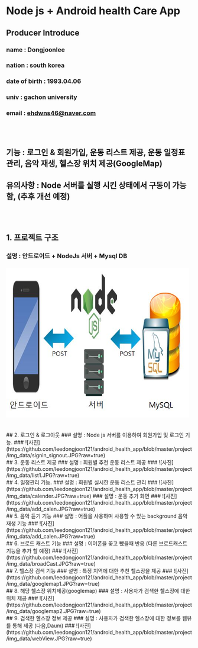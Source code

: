 # Node js + Android health Care App
## Producer Introduce 
### name :  Dongjoonlee 
### nation : south korea
### date of birth : 1993.04.06
### univ : gachon university
### email : ehdwns46@naver.com
<br/><br/>
##  기능 : 로그인 & 회원가입, 운동 리스트 제공, 운동 일정표 관리, 음악 재생,  헬스장 위치 제공(GoogleMap)
## 유의사항 : Node 서버를 실행 시킨 상태에서 구동이 가능함, (추후 개선 예정)
<br/><br/>
## 1. 프로젝트 구조
###  설명 :  안드로이드 + NodeJs 서버 + Mysql DB
### ![사진](https://github.com/leedongjoon121/android_health_app/blob/master/project/img_data/architecture.JPG?raw=true)
<br/>
## 2. 로그인 & 로그아웃 
###  설명 :  Node js 서버를 이용하여 회원가입 및 로그인 기능.
### ![사진](https://github.com/leedongjoon121/android_health_app/blob/master/project/img_data/signin_signout.JPG?raw=true)
<br/>
## 3. 운동 리스트  제공
###  설명 :  회원별 추천 운동 리스트 제공
### ![사진](https://github.com/leedongjoon121/android_health_app/blob/master/project/img_data/list1.JPG?raw=true)
<br/>
## 4. 일정관리 기능. 
###  설명 :  회원별 실시한 운동 리스트 관리
### ![사진](https://github.com/leedongjoon121/android_health_app/blob/master/project/img_data/calender.JPG?raw=true)
### 설명 : 운동 추가 화면
### ![사진](https://github.com/leedongjoon121/android_health_app/blob/master/project/img_data/add_calen.JPG?raw=true)
<br/>
## 5. 음악 듣기 기능
###  설명 :  어플을 사용하며 사용할 수 있는 background 음악 재생 기능
### ![사진](https://github.com/leedongjoon121/android_health_app/blob/master/project/img_data/add_calen.JPG?raw=true)
<br/>
## 6. 브로드 캐스트 기능
###  설명 :  이어폰을 꽂고 뺐을때 반응 (다른 브로드캐스트 기능을 추가 할 예정)
### ![사진](https://github.com/leedongjoon121/android_health_app/blob/master/project/img_data/broadCast.JPG?raw=true)
<br/>
## 7. 헬스장 검색 기능
###  설명 :  특정 지역에 대한 추천 헬스장을 제공
### ![사진](https://github.com/leedongjoon121/android_health_app/blob/master/project/img_data/googlemap1.JPG?raw=true)

<br/>
## 8. 해당 헬스장 위치제공(googlemap)
###  설명 :  사용자가 검색한 헬스장에 대한 위치 제공
### ![사진](https://github.com/leedongjoon121/android_health_app/blob/master/project/img_data/googlemap2.JPG?raw=true)

<br/>
## 9. 검색한 헬스장 정보 제공
###  설명 :  사용자가 검색한 헬스장에 대한 정보를 웹뷰를 통해 제공 (다음,Daum)
### ![사진](https://github.com/leedongjoon121/android_health_app/blob/master/project/img_data/webView.JPG?raw=true)

